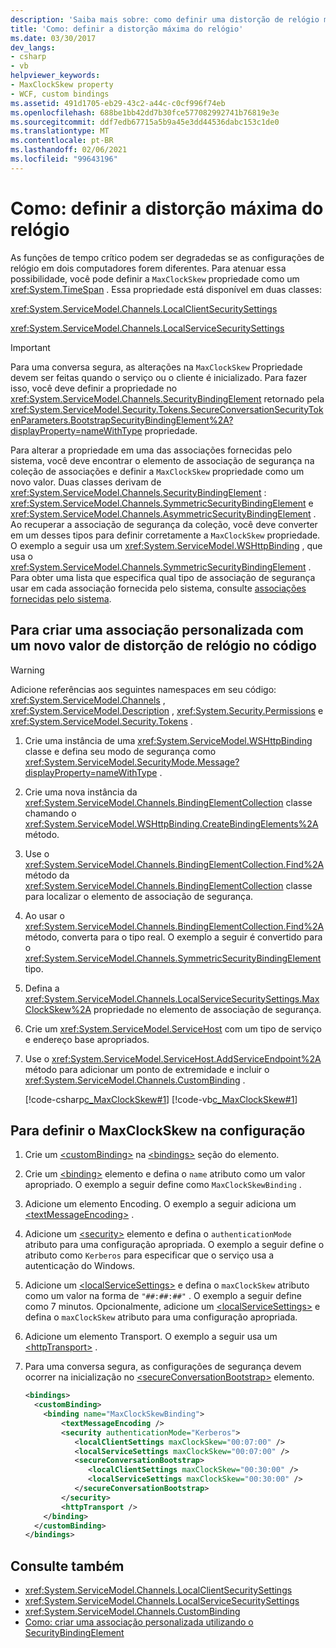 ```yaml
---
description: 'Saiba mais sobre: como definir uma distorção de relógio máx.'
title: 'Como: definir a distorção máxima do relógio'
ms.date: 03/30/2017
dev_langs:
- csharp
- vb
helpviewer_keywords:
- MaxClockSkew property
- WCF, custom bindings
ms.assetid: 491d1705-eb29-43c2-a44c-c0cf996f74eb
ms.openlocfilehash: 688be1bb42dd7b30fce577082992741b76819e3e
ms.sourcegitcommit: ddf7edb67715a5b9a45e3dd44536dabc153c1de0
ms.translationtype: MT
ms.contentlocale: pt-BR
ms.lasthandoff: 02/06/2021
ms.locfileid: "99643196"
---
```

# <a name="how-to-set-a-max-clock-skew"></a>Como: definir a distorção máxima do relógio

As funções de tempo crítico podem ser degradedas se as configurações de relógio em dois computadores forem diferentes. Para atenuar essa possibilidade, você pode definir a `MaxClockSkew` propriedade como um <xref:System.TimeSpan> . Essa propriedade está disponível em duas classes:  
  
 <xref:System.ServiceModel.Channels.LocalClientSecuritySettings>  
  
 <xref:System.ServiceModel.Channels.LocalServiceSecuritySettings>  
  
> [!IMPORTANT]
> Para uma conversa segura, as alterações na `MaxClockSkew` Propriedade devem ser feitas quando o serviço ou o cliente é inicializado. Para fazer isso, você deve definir a propriedade no <xref:System.ServiceModel.Channels.SecurityBindingElement> retornado pela <xref:System.ServiceModel.Security.Tokens.SecureConversationSecurityTokenParameters.BootstrapSecurityBindingElement%2A?displayProperty=nameWithType> propriedade.  
  
 Para alterar a propriedade em uma das associações fornecidas pelo sistema, você deve encontrar o elemento de associação de segurança na coleção de associações e definir a `MaxClockSkew` propriedade como um novo valor. Duas classes derivam de <xref:System.ServiceModel.Channels.SecurityBindingElement> : <xref:System.ServiceModel.Channels.SymmetricSecurityBindingElement> e <xref:System.ServiceModel.Channels.AsymmetricSecurityBindingElement> . Ao recuperar a associação de segurança da coleção, você deve converter em um desses tipos para definir corretamente a `MaxClockSkew` propriedade. O exemplo a seguir usa um <xref:System.ServiceModel.WSHttpBinding> , que usa o <xref:System.ServiceModel.Channels.SymmetricSecurityBindingElement> . Para obter uma lista que especifica qual tipo de associação de segurança usar em cada associação fornecida pelo sistema, consulte [associações fornecidas pelo sistema](../system-provided-bindings.md).  
  
## <a name="to-create-a-custom-binding-with-a-new-clock-skew-value-in-code"></a>Para criar uma associação personalizada com um novo valor de distorção de relógio no código  
  
> [!WARNING]
> Adicione referências aos seguintes namespaces em seu código: <xref:System.ServiceModel.Channels> , <xref:System.ServiceModel.Description> , <xref:System.Security.Permissions> e <xref:System.ServiceModel.Security.Tokens> .  
  
1. Crie uma instância de uma <xref:System.ServiceModel.WSHttpBinding> classe e defina seu modo de segurança como <xref:System.ServiceModel.SecurityMode.Message?displayProperty=nameWithType> .  
  
2. Crie uma nova instância da <xref:System.ServiceModel.Channels.BindingElementCollection> classe chamando o <xref:System.ServiceModel.WSHttpBinding.CreateBindingElements%2A> método.  
  
3. Use o <xref:System.ServiceModel.Channels.BindingElementCollection.Find%2A> método da <xref:System.ServiceModel.Channels.BindingElementCollection> classe para localizar o elemento de associação de segurança.  
  
4. Ao usar o <xref:System.ServiceModel.Channels.BindingElementCollection.Find%2A> método, converta para o tipo real. O exemplo a seguir é convertido para o <xref:System.ServiceModel.Channels.SymmetricSecurityBindingElement> tipo.  
  
5. Defina a <xref:System.ServiceModel.Channels.LocalServiceSecuritySettings.MaxClockSkew%2A> propriedade no elemento de associação de segurança.  
  
6. Crie um <xref:System.ServiceModel.ServiceHost> com um tipo de serviço e endereço base apropriados.  
  
7. Use o <xref:System.ServiceModel.ServiceHost.AddServiceEndpoint%2A> método para adicionar um ponto de extremidade e incluir o <xref:System.ServiceModel.Channels.CustomBinding> .  
  
     [!code-csharp[c_MaxClockSkew#1](../../../../samples/snippets/csharp/VS_Snippets_CFX/c_maxclockskew/cs/source.cs#1)]
     [!code-vb[c_MaxClockSkew#1](../../../../samples/snippets/visualbasic/VS_Snippets_CFX/c_maxclockskew/vb/source.vb#1)]  
  
## <a name="to-set-the-maxclockskew-in-configuration"></a>Para definir o MaxClockSkew na configuração  
  
1. Crie um [\<customBinding>](../../configure-apps/file-schema/wcf/custombinding.md) na [\<bindings>](../../configure-apps/file-schema/wcf/bindings.md) seção do elemento.  
  
2. Crie um [\<binding>](../../configure-apps/file-schema/wcf/bindings.md) elemento e defina o `name` atributo como um valor apropriado. O exemplo a seguir define como `MaxClockSkewBinding` .  
  
3. Adicione um elemento Encoding. O exemplo a seguir adiciona um [\<textMessageEncoding>](../../configure-apps/file-schema/wcf/textmessageencoding.md) .  
  
4. Adicione um [\<security>](../../configure-apps/file-schema/wcf/security-of-custombinding.md) elemento e defina o `authenticationMode` atributo para uma configuração apropriada. O exemplo a seguir define o atributo como `Kerberos` para especificar que o serviço usa a autenticação do Windows.  
  
5. Adicione um [\<localServiceSettings>](../../configure-apps/file-schema/wcf/localservicesettings-element.md) e defina o `maxClockSkew` atributo como um valor na forma de `"##:##:##"` . O exemplo a seguir define como 7 minutos. Opcionalmente, adicione um [\<localServiceSettings>](../../configure-apps/file-schema/wcf/localservicesettings-element.md) e defina o `maxClockSkew` atributo para uma configuração apropriada.  
  
6. Adicione um elemento Transport. O exemplo a seguir usa um [\<httpTransport>](../../configure-apps/file-schema/wcf/httptransport.md) .  
  
7. Para uma conversa segura, as configurações de segurança devem ocorrer na inicialização no [\<secureConversationBootstrap>](../../configure-apps/file-schema/wcf/secureconversationbootstrap.md) elemento.  
  
    ```xml  
    <bindings>  
      <customBinding>  
        <binding name="MaxClockSkewBinding">  
            <textMessageEncoding />  
            <security authenticationMode="Kerberos">  
               <localClientSettings maxClockSkew="00:07:00" />  
               <localServiceSettings maxClockSkew="00:07:00" />  
               <secureConversationBootstrap>  
                  <localClientSettings maxClockSkew="00:30:00" />  
                  <localServiceSettings maxClockSkew="00:30:00" />  
               </secureConversationBootstrap>  
            </security>  
            <httpTransport />  
        </binding>  
      </customBinding>  
    </bindings>  
    ```  
  
## <a name="see-also"></a>Consulte também

- <xref:System.ServiceModel.Channels.LocalClientSecuritySettings>
- <xref:System.ServiceModel.Channels.LocalServiceSecuritySettings>
- <xref:System.ServiceModel.Channels.CustomBinding>
- [Como: criar uma associação personalizada utilizando o SecurityBindingElement](how-to-create-a-custom-binding-using-the-securitybindingelement.md)
